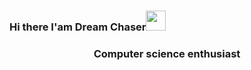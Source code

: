 ### Hi there I'am Dream Chaser<img src="https://github.com/blackcater/blackcater/raw/main/images/Hi.gif" height="32"/></h1>
<h3 align="center">Computer science enthusiast</h3>
<!--
**Surf884/Surf884** is a ✨ _special_ ✨ repository because its `README.md` (this file) appears on your GitHub profile.

Here are some ideas to get you started:

- 🔭 I’m currently working on ...
- 🌱 I’m currently learning ...
- 👯 I’m looking to collaborate on ...
- 🤔 I’m looking for help with ...
- 💬 Ask me about ...
- 📫 How to reach me: ...
- 😄 Pronouns: ...
- ⚡ Fun fact: ...
-->
